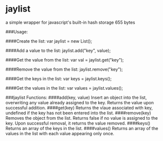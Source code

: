jaylist
=======
a simple wrapper for javascript's built-in hash storage
655 bytes

###Usage:

####Create the list:
    var jaylist = new List(); 
    
####Add a value to the list:
    jaylist.add("key", value);
  
####Get the value from the list:
    var val = jaylist.get("key"); 
    
####Remove the value from the list:
    jaylist.remove("key");
    
####Get the keys in the list:
    var keys = jaylist.keys();
    
####Get the values in the list:
    var values = jaylist.values();
    
###jaylist Functions:
####add(key, value)
Insert an object into the list, overwriting any value already assigned to the key. Returns the value upon successful addition.
####get(key)
Returns the vlaue associated with key, undefined if the key has not been entered into the list.
####remove(key)
Removes the object from the list. Returns false if no value is assigned to the key. Upon successful removal, it returns the value removed.
####keys()
Returns an array of the keys in the list.
####values()
Returns an array of the values in the list with each value appearing only once.
